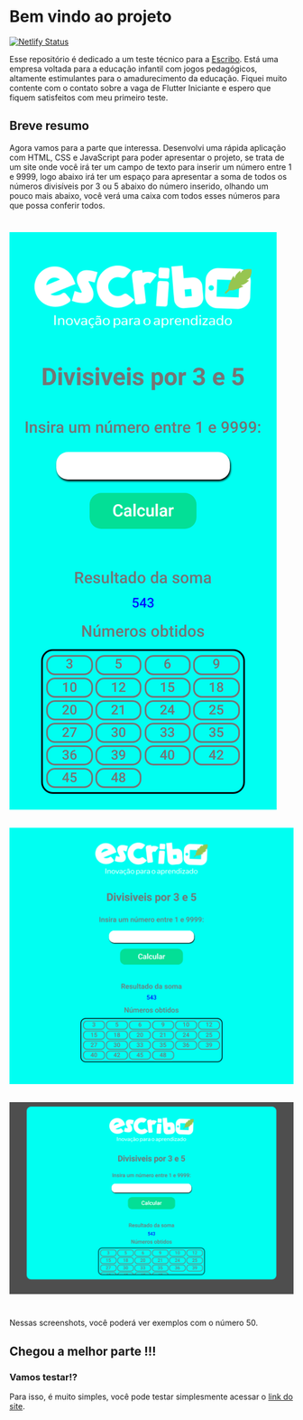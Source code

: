 # Bem vindo ao projeto

[![Netlify Status](https://api.netlify.com/api/v1/badges/87b84780-d9c0-4cdd-b969-7e60deb74b8d/deploy-status)](https://app.netlify.com/sites/escritoteste/deploys)

Esse repositório é dedicado a um teste técnico para a [Escribo](https://escribo.com/). Está uma empresa voltada para a educação infantil com jogos pedagógicos, altamente estimulantes para o amadurecimento da educação.
Fiquei muito contente com o contato sobre a vaga de Flutter Iniciante e espero que fiquem satisfeitos com meu primeiro teste.

## Breve resumo
Agora vamos para a parte que interessa. 
Desenvolvi uma rápida aplicação com HTML, CSS e JavaScript para poder apresentar o projeto, se trata de um site onde você irá ter um campo de texto para inserir um número entre 1 e 9999, logo abaixo irá ter um espaço para apresentar a soma de todos os números divisíveis por 3 ou 5 abaixo do número inserido, olhando um pouco mais abaixo, você verá uma caixa com todos esses números para que possa conferir todos.

#  
![Mobile.](teste-tecnico1/src/assets/mobile.png "Mobile")
##  
![Tablet.](teste-tecnico1/src/assets/tablet.png "Tablet")
##  
![Desktop/Notebook.](teste-tecnico1/src/assets/desktop.png "Desktop/Notebook") 
#  
Nessas screenshots, você poderá ver exemplos com o número 50.

## Chegou a melhor parte !!!
### Vamos testar!?
Para isso, é muito simples, você pode testar simplesmente acessar o [link do site](https://escribo.netlify.app).